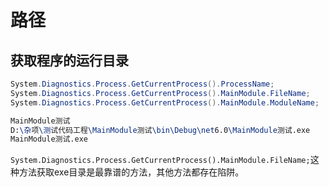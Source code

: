 # 路径

## 获取程序的运行目录

```csharp
System.Diagnostics.Process.GetCurrentProcess().ProcessName;
System.Diagnostics.Process.GetCurrentProcess().MainModule.FileName;
System.Diagnostics.Process.GetCurrentProcess().MainModule.ModuleName;
```

```tex
MainModule测试
D:\杂项\测试代码工程\MainModule测试\bin\Debug\net6.0\MainModule测试.exe
MainModule测试.exe
```

`System.Diagnostics.Process.GetCurrentProcess().MainModule.FileName;`这种方法获取exe目录是最靠谱的方法，其他方法都存在陷阱。